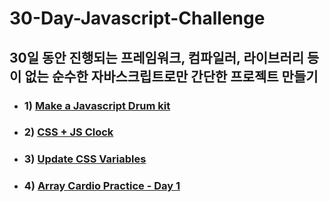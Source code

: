 # 30-Day-Javascript-Challenge

## 30일 동안 진행되는 프레임워크, 컴파일러, 라이브러리 등이 없는 순수한 자바스크립트로만 간단한 프로젝트 만들기

- ### 1) [Make a Javascript Drum kit](./1day/README.md)
- ### 2) [CSS + JS Clock](./2day/README.md)
- ### 3) [Update CSS Variables](./3day/README.md)
- ### 4) [Array Cardio Practice - Day 1 ](./4day/README.md)